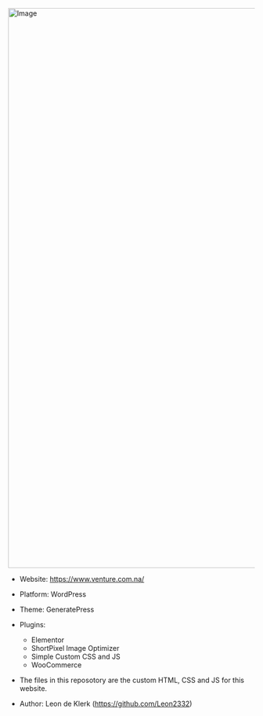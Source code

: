 <img width="2120" height="1141" alt="Image" src="https://github.com/user-attachments/assets/5060e186-bcb2-4e23-aad2-39c69302b7f0" />


- Website: https://www.venture.com.na/
- Platform: WordPress
- Theme: GeneratePress
- Plugins:
    - Elementor
    - ShortPixel Image Optimizer
    - Simple Custom CSS and JS
    - WooCommerce

- The files in this reposotory are the custom HTML, CSS and JS for this website.
- Author: Leon de Klerk (https://github.com/Leon2332)
